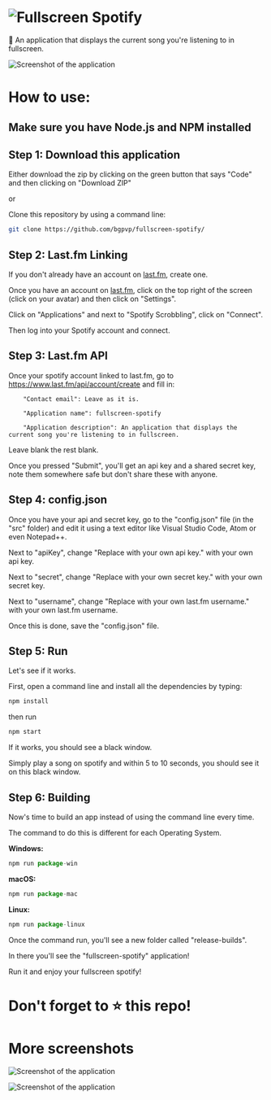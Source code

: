 # ![Fullscreen Spotify](https://raw.githubusercontent.com/bgpvp/fullscreen-spotify/main/img/readme/logo.png)

🎵 An application that displays the current song you're listening to in fullscreen.

![Screenshot of the application](https://raw.githubusercontent.com/bgpvp/fullscreen-spotify/main/img/readme/screenshot.png)

# How to use:

## Make sure you have Node.js and NPM installed

## Step 1: Download this application

Either download the zip by clicking on the green button that says "Code" and then clicking on "Download ZIP"

or

Clone this repository by using a command line:

```bash
git clone https://github.com/bgpvp/fullscreen-spotify/
```

## Step 2: Last.fm Linking

If you don't already have an account on [last.fm](https://last.fm), create one.

Once you have an account on [last.fm](https://last.fm), click on the top right of the screen (click on your avatar) and then click on "Settings".

Click on "Applications" and next to "Spotify Scrobbling", click on "Connect".

Then log into your Spotify account and connect.

## Step 3: Last.fm API

Once your spotify account linked to last.fm, go to https://www.last.fm/api/account/create and fill in:

        "Contact email": Leave as it is.

        "Application name": fullscreen-spotify

        "Application description": An application that displays the current song you're listening to in fullscreen.

Leave blank the rest blank.

Once you pressed "Submit", you'll get an api key and a shared secret key, note them somewhere safe but don't share these with anyone.

## Step 4: config.json

Once you have your api and secret key, go to the "config.json" file (in the "src" folder) and edit it using a text editor like Visual Studio Code, Atom or even Notepad++.

Next to "apiKey", change "Replace with your own api key." with your own api key.

Next to "secret", change "Replace with your own secret key." with your own secret key.

Next to "username", change "Replace with your own last.fm username." with your own last.fm username.

Once this is done, save the "config.json" file.

## Step 5: Run

Let's see if it works.

First, open a command line and install all the dependencies by typing:

```js
npm install
```

then run

```js
npm start
```

If it works, you should see a black window.

Simply play a song on spotify and within 5 to 10 seconds, you should see it on this black window.

## Step 6: Building

Now's time to build an app instead of using the command line every time.

The command to do this is different for each Operating System.

**Windows:**

```js
npm run package-win
```

**macOS:**

```js
npm run package-mac
```

**Linux:**

```js
npm run package-linux
```

Once the command run, you'll see a new folder called "release-builds".

In there you'll see the "fullscreen-spotify" application!

Run it and enjoy your fullscreen spotify!

# Don't forget to :star: this repo!

# More screenshots

![Screenshot of the application](https://raw.githubusercontent.com/bgpvp/fullscreen-spotify/main/img/readme/screenshot2.png)

![Screenshot of the application](https://raw.githubusercontent.com/bgpvp/fullscreen-spotify/main/img/readme/screenshot3.png)